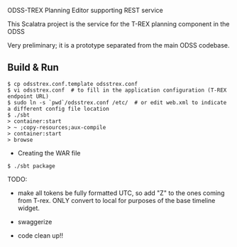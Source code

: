 ODSS-TREX Planning Editor supporting REST service

This Scalatra project is the service for the T-REX planning component in the ODSS

Very preliminary; it is a prototype separated from the main ODSS codebase.

## Build & Run ##


```shell
$ cp odsstrex.conf.template odsstrex.conf
$ vi odsstrex.conf  # to fill in the application configuration (T-REX endpoint URL)
$ sudo ln -s `pwd`/odsstrex.conf /etc/  # or edit web.xml to indicate a different config file location
$ ./sbt
> container:start
> ~ ;copy-resources;aux-compile
> container:start
> browse
```

* Creating the WAR file

```
$ ./sbt package
```

TODO:

- make all tokens be fully formatted UTC, so add "Z" to the ones coming
  from T-rex. ONLY convert to local for purposes of the base timeline widget.
- swaggerize

- code clean up!!
